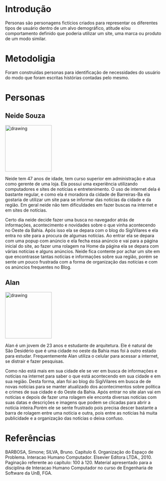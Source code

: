 # Introdução

Personas são personagens fictícios criados para representar os diferentes tipos de usuário dentro de um alvo demográfico, atitude e/ou comportamento definido que poderia utilizar um site, uma marca ou produto de um modo similar.

# Metodoligia

Foram construidas personas para identificação de necessidades do usuário do modo que foram escritas histórias contadas pelo mesmo.

# Personas

## Neide Souza

<img src="https://i.imgur.com/b7HPavB.jpg" alt="drawing" width="150"/>

Neide tem 47 anos de idade, tem curso superior em administração e atua como gerente de uma loja. Ela possui uma experiência utilizando computadores e sites de notícias e entretenimento.
O uso de internet dela é bastante regular, e como ela é moradora da cidade de Barreiras-Ba ela gostaria de utilizar um site para se informar das notícias da cidade e da região.
Em geral neide não tem dificuldades em fazer buscas na internet  e em sites de notícias.

Certo dia neide decide fazer uma busca no navegador atrás de informações, acontecimento e novidades sobre o que vinha acontecendo no Oeste da Bahia. Após isso ela se depara com o blog do SigiVilares e ela entra no site para a procura de algumas notícias. Ao entrar ela se depara com uma popup com anúncio e ela fecha essa anúncio e vai para a página inicial do site, ao  fazer uma rolagem na Home da página ela se depara com várias notícias e alguns anúncios. Neide fica contente por achar um site em que encontrasse tantas notícias e informações sobre sua região, porém se sente um pouco frustrada com a forma de organização das notícias e com os anúncios frequentes no Blog.

## Alan

<img src="https://i.imgur.com/HrWxzUR.jpg" alt="drawing" width="150"/>

Alan é um jovem de 23 anos e estudante de arquitetura. Ele é natural de São Desidério que é uma cidade no oeste da Bahia mas foi à outro estado para estudar. Frequentemente Alan utiliza o celular para acessar a internet, se distrair e fazer pesquisas.

Como não está mais em sua cidade ele se ver em busca de informações e notícias na internet para saber o que está acontecendo em sua cidade e em sua região. Desta forma, alan foi ao blog do SigiVilares em busca de de novas notícias para se manter atualizado dos acontecimentos sobre política e crimes de sua cidade e do Oeste da Bahia.
Após entrar no site alan vai em notícias e depois de fazer uma rolagem ele enconta diversas notícias com suas datas e descrições e imagens que podem se clicadas para abrir a notícia inteira.Porém ele se sente frustrado pois precisa descer bastante a barra de rolagem entre uma notícia e outra, pois entre as notícias há muita publicidade e a organização das notícias o deixa confuso.

# Referências

BARBOSA, Simone; SILVA, Bruno. Capítulo 6. Organização do Espaço de Problema. Interacao Humano Computador. Elsevier Editora LTDA., 2010. Paginação referente ao capítulo: 100 à 120. Material apresentado para a disciplina de Interacao Humano Computador no curso de Engenharia de Software da UnB, FGA.
